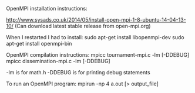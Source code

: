 OpenMPI installation instructions:

http://www.sysads.co.uk/2014/05/install-open-mpi-1-8-ubuntu-14-04-13-10/
(Can download latest stable release from open-mpi.org)

When I restarted I had to install:
sudo apt-get install libopenmpi-dev
sudo apt-get install openmpi-bin

OpenMPI compilation instructions:
mpicc tournament-mpi.c -lm [-DDEBUG]
mpicc dissemination-mpi.c -lm [-DDEBUG]

-lm is for math.h
-DDEBUG is for printing debug statements

To run an OpenMPI program:
mpirun -np 4 a.out [> output_file]





